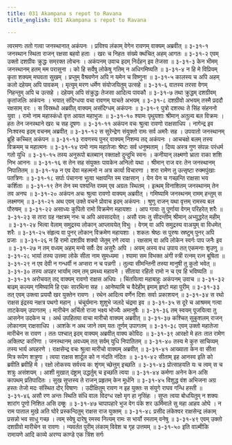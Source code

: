 ```yaml
---
title: 031 Akampana s repot to Ravana
title_english: 031 Akampana s repot to Ravana

---
```

<div class="audioEmbed"  caption="श्रीराम-हरिसीताराममूर्ति-घनपाठिभ्यां वचनम्" src="https://archive.org/download/Ramayana-recitation-Sriram-harisItArAmamUrti-Ghanapaati-v2/Kanda_3/Kanda_3_ARK-031-Ravana_Maaricha_Samvadhaha.mp3"></div>
त्वरमणः ततो गत्वा जनस्थानात् अकंपनः ।  
प्रविश्य लंकाम् वेगेन रावणम् वाक्यम् अब्रवीत् ॥ ३-३१-१  
जनस्थान स्थिता राजन् रक्षसा बहवो हताः ।  
खरः च निहतः संख्ये क्थंचित् अहम् आगतः ॥ ३-३१-२  
एवम् उक्तो दशग्रीवः क्रुद्धः सम्‌रक्त लोचनः ।  
अकंपनम् उवाच इदम् निर्दहन् इव तेजसा ॥ ३-३१-३  
केन भीमम् जनस्थानम् हतम् मम परासुना ।  
को हि सर्वेषु लोकेषु गतिम् न अधिगमिष्यति ॥ ३-३१-४  
न हि मे विप्रियम् कृता शक्यम् मघवता सुखम् ।  
प्रप्तुम् वैश्रवणेन अपि न यमेन च विष्णुना ॥ ३-३१-५  
कालस्य च अपि अहम् कलो दहेयम् अपि पावकम् ।  
मृत्युम् मरण धर्मेण संयोजयितुम् उत्सहे ॥ ३-३१-६  
वातस्य तरसा वेगम् निहन्तुम् अपि च उत्सहे ।  
दहेयम् अपि संक्रुद्धः तेजसा आदित्य पावकौ ॥ ३-३१-७  
तथा क्रुद्धम् दशग्रीवम् कृतांजलिः अकंपनः ।  
भयात् संदिग्धया वचा रावणम् याचते अभयम् ॥ ३-३१-८  
दशग्रीवो अभयम् तस्मै प्रददौ रक्षसाम् वरः ।  
स विस्रब्धो अब्रवीत् वाक्यम् असंदिग्धम् अकंपनः ॥ ३-३१-९  
पुत्रो दशरथः ते सिंह संहननो युवा ।  
रामो नाम महास्कंधो वृत्त आयत महाभुजः ॥ ३-३१-१०  
श्यामः पृथुयशाः श्रीमान् अतुल्य बल विक्रमः ।  
हतः तेन जनस्थाने खरः च सह दूषणः ॥ ३-३१-११  
अकंपन वचः श्रुत्वा रावणो राक्षसाधिप ।  
नागेन्द्र इव निःश्वस्य इदम् वचनम् अब्रवीत् ॥ ३-३१-१२  
स सुरेन्द्रेण संयुक्तो रामः सर्व अमरैः सह ।  
उपयातो जनस्थानम् ब्रूहि कच्चित् अकंपन ॥ ३-३१-१३  
रावणस्य पुनर् वाक्यम् निशम्य तद् अकंपनः ।  
आचचक्षे बलम् तस्य विक्रमम् च महात्मनः ॥ ३-३१-१४  
रामो नाम महातेजाः श्रेष्टः सर्व धनुष्मताम् ।  
दिव्य अस्त्र गुण संपन्नः परंधर्म गतो युधि ॥ ३-३१-१५  
तस्य अनुरूपो बलब्वान् रक्ताक्षो दुन्दुभि स्वनः ।  
कनीयान् लक्ष्मणो भ्राता राका शशि निभ आननः ॥ ३-३१-१६  
स तेन सह संयुक्तः पावकेन अनिलो यथा ।  
श्रीमान् राज वरः तेन जनस्थानम् निपातितम् ॥ ३-३१-१७  
न एव देवा महत्मनो न अत्र कार्या विचारणा ।  
शरा रामेण तु उत्सृष्टा रुक्मपुंखाः पतत्रिणः ॥ ३-३१-१८  
सर्पाः पंचानना भूत्वा भक्षयन्ति स्म राक्षसान् ।  
येन येन च गच्छन्ति राक्षसा भय कर्शिताः ॥ ३-३१-१९  
तेन तेन स्म पश्यन्ति रामम् एव अग्रतः स्थितम् ।  
इत्थम् विनाशितम् जनस्थानम् तेन तव अनघ ॥ ३-३१-२०  
अकंपन अचः श्रुत्वा रावणो वाक्यम् अब्रवीत् ।  
गमिष्यामि जनस्थनम् रामम् हन्तुम् स लक्ष्मणम् ॥ ३-३१-२१  
अथ एवम् उक्ते वचने प्रोवाच इदम् अकंपनः ।  
श्रुणु राजन् यथा वृत्तम् रामस्य बल पौरुषम् ॥ ३-३१-२२  
असाध्यः कुपितो रामो विक्रमेण महायशाः ।  
आप गायाः तु पूर्णाया वेगम् परिहरेत् शरैः ॥ ३-३१-२३  
स तारा ग्रह नक्षत्रम् नभः च अपि अवसादयेत् ।  
असौ रामः तु सीदन्तीम् श्रीमान् अभ्युद्धरेत् महीम् ॥ ३-३१-२४  
भित्वा वेलाम् समुद्रस्य लोकान् आप्लावयेत् विभुः ।  
वेगम् वा अपि समुद्रस्य वाअयुम् वा विधमेत् शरैः ॥ ३-३१-२५  
संहृत्य वा पुनर् लोकान् विक्रमेण महायशाः ।  
शकतः श्रेष्ठः स पुरुषः स्रष्टुम् पुनर् अपि प्रजाः ॥ ३-३१-२६  
न हि रामो दशग्रीव शक्यो जेतुम् रणे त्वया ।  
रक्षसाम् वा अपि लोकेन स्वर्गः पाप जनैः इव ॥ ३-३१-२७  
न तम् वध्यम् अहम् मन्ये सर्वैः देव असुरैः अपि ।  
अयम् अस्य वध उपाय तत् एकमनाः शृउणु ॥ ३-३१-२८  
भार्या तस्य उत्तमा लोके सीता नाम सुमध्यमा ।  
श्यामा सम विभक्त अंगी स्त्री रत्नम् रत्न बूषिता ॥ ३-३१-२९  
न एव देवी न गन्धर्वी न अप्सरा न च पन्नगी ।  
तुल्या सीमन्तिनी तस्या मानुषी तु कुतो भवेत् ॥ ३-३१-३०  
तस्य अपहर भार्याम् त्वम् तम् प्रमथ्य महावने ।  
सीताया रहितो रामो न च एव हि भविष्यति ॥ ३-३१-३१  
अरोचयत् तद् वाक्यम् रावणो राक्षस अधिपः ।  
चिंतयित्वा महाबाहुः अकंपनम् उवाच ॥ ३-३१-३२  
बाढम् कल्यम् गमिष्यामि हि एकः सारथिना सह ।  
आनेष्यामि च वैदेहीम् इमाम् हृष्टो महा पुरीम् ॥ ३-३१-३३  
तत् एवम् उक्त्वा प्रययौ खर युक्तेन रावणः ।  
रथेन आदित्य वर्णेन दिशः सर्वाः प्रकाशयन् ॥ ३-३१-३४  
स रथो राक्षस इंद्रस्य नक्षत्र पथगो महान् ।  
चंचूर्यमानः शुशुभे जलदे चंद्रमा इव ॥ ३-३१-३५  
स दूरे च आश्रमम् गत्वा ताटकेयम् उपागतम् ।  
मारीचेन अर्चितो राजा भक्ष्य भोज्यैः अमानुषैः ॥ ३-३१-३६  
तम् स्वयम् पूजयित्वा तु आसनेन उदकेन च ।  
अर्थ उपहितया वाचा मारीचो वाक्यम् अब्रवीत् ॥ ३-३१-३७  
कश्चित् सुकुशलम् राजन् लोकानाम् राक्षसाधिप ।  
आशंके न अथ जाने त्वम् यतः तूर्णम् उपागतम् ॥ ३-३१-३८  
एवम् उक्तो महातेजा मारीचेन स रावण ।  
ततः पश्चात् इदम् वाक्यम् अब्रवीत् वाक्य कोविदः ॥ ३-३१-३९  
आरक्षो मे हतः तात रामेण अक्लिष्ट कारिणा ।  
जनस्थानम् अवध्यम् तत् सर्वम् युधि निपातितम् ॥ ३-३१-४०  
तस्य मे कुरु साचिव्यम् तस्य भार्य अपहरणे ।  
राक्षसेन्द्र वचः श्रुत्वा मारीचो वाक्यम् अब्रवीत् ॥ ३-३१-४१  
आख्याता केन वा सीता मित्र रूपेण शत्रुणा ।  
त्वया राक्षस शार्दूल को न नंदति नंदितः ॥ ३-३१-४२  
सीताम् इह आनस्व इति को ब्रवीति ब्रवीहि मे ।  
रक्षो लोकस्य सर्वस्य कः शृंगम् च्छेत्तुम् इच्छति ॥ ३-३१-४३  
प्रोत्साहयति यः च त्वम् स च शत्रुः असंशयम् ।  
आशी मुखात् दंष्ट्राम् उद्धर्तुम् च इच्छति त्वया ॥ ३-३१-४४  
कर्मणा अनेन केन असि कापथम् प्रतिपादितः ।  
सुख सुप्तस्य ते राजन् प्रहृतम् केन मूर्धनि ॥ ३-३१-४५  
विशुद्ध वंश अभिजना अग्र हस्तः  
तेजो मदः संस्थित दोर् विषाणः ।  
उदीक्षितुम् रावण न इह युक्तः  
स संयुगे राघव गन्धि हस्ती ॥ ३-३१-४६  
असौ रण अन्तः स्थिति संधि वालः  
विदग्ध रक्षो मृग हा नृसिंहः ।  
सुप्तः त्वया बोधयितुम् न शक्यः  
शारांग पूणो निशित असि दम्ष्ट्रः ॥ ३-३१-४७  
चापापहारे भुज वेग पंके  
शर ऊर्मिमाले सु महा आहव ओघे ।  
न राम पाताल मुखे अति घोरे  
प्रस्कन्दितुम् राक्षस राज युक्तम् ॥ ३-३१-४८  
प्रसीद लंकेश्वर राक्षसेन्द्र  
लंकाम् प्रसन्नो भव साधु गच्छ ।  
त्वम् स्वेषु दारेषु रमस्व नित्यम्  
रामः स भार्यो रमताम् वनेषु ॥ ३-३१-४९  
एवम् उक्तो दशग्रीवो मारीचेन स रावणः ।  
न्यवर्तत पुरीम् लंकाम् विवेश च गृह उत्तमम् ॥ ३-३१-५०  
इति वाल्मीकि रामायणे आदि काव्ये अरण्य काण्डे एक त्रिंश सर्गः